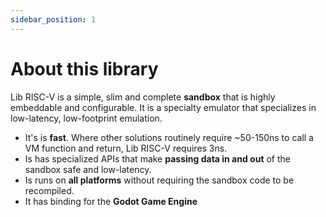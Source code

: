 ```yaml
---
sidebar_position: 1
---
```


# About this library

Lib RISC-V is a simple, slim and complete **sandbox** that is highly embeddable and configurable. It is a specialty emulator that specializes in low-latency, low-footprint emulation.

- It's is **fast**. Where other solutions routinely require ~50-150ns to call a VM function and return, Lib RISC-V requires 3ns.
- Is has specialized APIs that make **passing data in and out** of the sandbox safe and low-latency.
- Is runs on **all platforms** without requiring the sandbox code to be recompiled.
- It has binding for the **Godot Game Engine**

